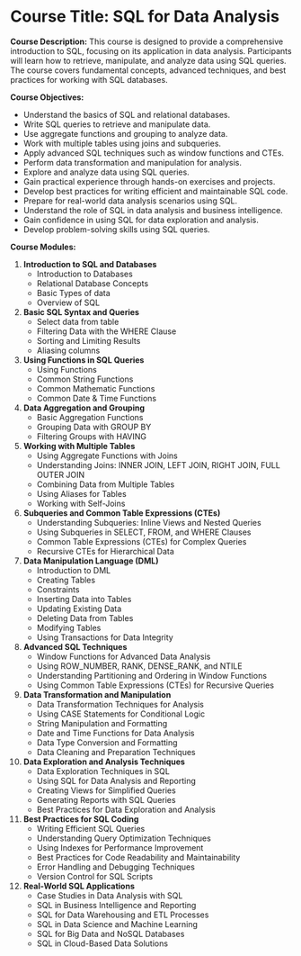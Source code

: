 # Course Title: SQL for Data Analysis

**Course Description:** This course is designed to provide a comprehensive introduction to SQL, focusing on its application in data analysis. Participants will learn how to retrieve, manipulate, and analyze data using SQL queries. The course covers fundamental concepts, advanced techniques, and best practices for working with SQL databases.

**Course Objectives:**

*   Understand the basics of SQL and relational databases.
*   Write SQL queries to retrieve and manipulate data.
*   Use aggregate functions and grouping to analyze data.
*   Work with multiple tables using joins and subqueries.
*   Apply advanced SQL techniques such as window functions and CTEs.
*   Perform data transformation and manipulation for analysis.
*   Explore and analyze data using SQL queries.
*   Gain practical experience through hands-on exercises and projects.
*   Develop best practices for writing efficient and maintainable SQL code.
*   Prepare for real-world data analysis scenarios using SQL.
*   Understand the role of SQL in data analysis and business intelligence.
*   Gain confidence in using SQL for data exploration and analysis.
*   Develop problem-solving skills using SQL queries.

**Course Modules:**

1.  **Introduction to SQL and Databases**
    *   Introduction to Databases
    *   Relational Database Concepts
    *   Basic Types of data
    *   Overview of SQL
2.  **Basic SQL Syntax and Queries**
    *   Select data from table
    *   Filtering Data with the WHERE Clause
    *   Sorting and Limiting Results
    *   Aliasing columns
3.  **Using Functions in SQL Queries**
    *   Using Functions
    *   Common String Functions
    *   Common Mathematic Functions
    *   Common Date & Time Functions
4.  **Data Aggregation and Grouping**
    *   Basic Aggregation Functions
    *   Grouping Data with GROUP BY
    *   Filtering Groups with HAVING
5.  **Working with Multiple Tables**
    *   Using Aggregate Functions with Joins
    *   Understanding Joins: INNER JOIN, LEFT JOIN, RIGHT JOIN, FULL OUTER JOIN
    *   Combining Data from Multiple Tables
    *   Using Aliases for Tables
    *   Working with Self-Joins
6.  **Subqueries and Common Table Expressions (CTEs)**
    *   Understanding Subqueries: Inline Views and Nested Queries
    *   Using Subqueries in SELECT, FROM, and WHERE Clauses
    *   Common Table Expressions (CTEs) for Complex Queries
    *   Recursive CTEs for Hierarchical Data
7.  **Data Manipulation Language (DML)**
    *   Introduction to DML
    *   Creating Tables
    *   Constraints
    *   Inserting Data into Tables
    *   Updating Existing Data
    *   Deleting Data from Tables
    *   Modifying Tables
    *   Using Transactions for Data Integrity
8.  **Advanced SQL Techniques**
    *   Window Functions for Advanced Data Analysis
    *   Using ROW_NUMBER, RANK, DENSE_RANK, and NTILE
    *   Understanding Partitioning and Ordering in Window Functions
    *   Using Common Table Expressions (CTEs) for Recursive Queries
9.  **Data Transformation and Manipulation**
    *   Data Transformation Techniques for Analysis
    *   Using CASE Statements for Conditional Logic
    *   String Manipulation and Formatting
    *   Date and Time Functions for Data Analysis
    *   Data Type Conversion and Formatting
    *   Data Cleaning and Preparation Techniques
10. **Data Exploration and Analysis Techniques**
    *   Data Exploration Techniques in SQL
    *   Using SQL for Data Analysis and Reporting
    *   Creating Views for Simplified Queries
    *   Generating Reports with SQL Queries
    *   Best Practices for Data Exploration and Analysis
11. **Best Practices for SQL Coding**
    *   Writing Efficient SQL Queries
    *   Understanding Query Optimization Techniques
    *   Using Indexes for Performance Improvement
    *   Best Practices for Code Readability and Maintainability
    *   Error Handling and Debugging Techniques
    *   Version Control for SQL Scripts
12. **Real-World SQL Applications**
    *   Case Studies in Data Analysis with SQL
    *   SQL in Business Intelligence and Reporting
    *   SQL for Data Warehousing and ETL Processes
    *   SQL in Data Science and Machine Learning
    *   SQL for Big Data and NoSQL Databases
    *   SQL in Cloud-Based Data Solutions